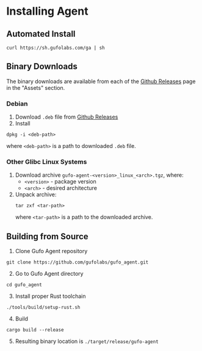# Installing Agent

## Automated Install

```
curl https://sh.gufolabs.com/ga | sh
```

## Binary Downloads

The binary downloads are available from each of the
[Github Releases](https://github.com/gufolabs/gufo_agent/releases)
page in the "Assets" section.

### Debian

1. Download `.deb` file from [Github Releases](https://github.com/gufolabs/gufo_agent/releases)
2. Install
```
dpkg -i <deb-path>
```
where `<deb-path>` is a path to downloaded `.deb` file.

### Other Glibc Linux Systems

1. Download archive `gufo-agent-<version>_linux_<arch>.tgz`, where:
    * `<version>` - package version
    * `<arch>`  - desired architecture
2. Unpack archive:
   ```
   tar zxf <tar-path>
   ```
   where `<tar-path>` is a path to the downloaded archive.


## Building from Source

1. Clone Gufo Agent repository
```
git clone https://github.com/gufolabs/gufo_agent.git
```
2. Go to Gufo Agent directory
```
cd gufo_agent
```
3. Install proper Rust toolchain
```
./tools/build/setup-rust.sh
```
4. Build
```
cargo build --release
```
5. Resulting binary location is `./target/release/gufo-agent`